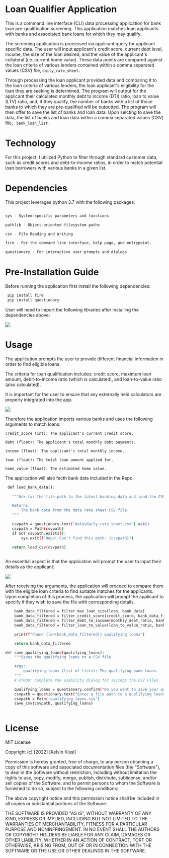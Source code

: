 # Loan Qualifier Application


This is a command line interface (CLI) data processing application for bank loan pre-qualification screening. This application matches loan applicants with banks and associated bank loans for which they may qualify.

The screening application is processed via applicant query for applicant specific data. The user will input applicant's credit score, current debt level, income, the size of the loan desired, and the value of the applicant's collateral (i.e. current home value). These data points are compared against the loan criteria of various lenders contained within a comma separated values (CSV) file, 
```daily_rate_sheet.```

Through processing the loan applicant provided data and comparing it to the loan criteria of various lenders, the loan applicant's eligibility for the loan they are seeking is determined. The program will output for the applicant their calculated monthly debt to income (DTI) ratio, loan to value (LTV) ratio, and, if they qualify, the number of banks with a list of those banks to which they are pre-qualified will be outputted. The program will then offer to save the list of banks and loan data. Upon selcting to save the data, the list of banks and loan data within a comma separated values (CSV) file, ``` bank_loan_list.```


# Technology

For this project, I utilized Python to filter through standard customer data, such as credit scores and debt-to-income ratios, in order to match potential loan borrowers with various banks in a given list.

# Dependencies 

This project leverages python 3.7 with the following packages:




```sh

sys - System-specific parameters and functions

pathlib - Object-oriented filesystem paths

csv - File Reading and Writing

fire - For the command line interface, help page, and entrypoint.

questionary - For interactive user prompts and dialogs

```

# Pre-Installation Guide 

Before running the application first install the following dependencies:

```sh
 pip install fire
 pip install questionary
```


User will need to import the following libraries after installing the dependencies above:

![](./Loanqualifiers/imports_loanqualifyer.png)

# Usage


The application prompts the user to provide different financial information in order to find eligible loans.

The criteria for loan qualification includes: credit score, maximum loan amount, debit-to-income ratio (which is calculated), and loan-to-value ratio (also calculated).

It is important for the user to ensure that any externally held calculators are properly integrated into the app.


![](./Loanqualifiers/import_filters.png)


Therefore the application imports various banks and uses the following arguments to match loans:

    credit_score (int): The applicant's current credit score.
    
    debt (float): The applicant's total monthly debt payments.
    
    income (float): The applicant's total monthly income.
    
    loan (float): The total loan amount applied for.
    
    home_value (float): The estimated home value.
    
    
The application will also fecth bank data included in the Repo:

```sh
 def load_bank_data():
 
   """Ask for the file path to the latest banking data and load the CSV file.

   Returns:
       The bank data from the data rate sheet CSV file.
   """

   csvpath = questionary.text("data\daily_rate_sheet.csv").ask()
   csvpath = Path(csvpath)
   if not csvpath.exists():
       sys.exit(f"Oops! Can't find this path: {csvpath}")

   return load_csv(csvpath)
    
```

An essential aspect is that the application will prompt the user to input their details as the applicant:

![](./Loanqualifiers/applicant_data.png)


After receiving the arguments, the application will proceed to compare them with the eligible loan criteria to find suitable matches for the applicants. Upon completion of this process, the application will prompt the applicant to specify if they wish to save the file with corresponding details.

```sh
    bank_data_filtered = filter_max_loan_size(loan, bank_data)
    bank_data_filtered = filter_credit_score(credit_score, bank_data_filtered)
    bank_data_filtered = filter_debt_to_income(monthly_debt_ratio, bank_data_filtered)
    bank_data_filtered = filter_loan_to_value(loan_to_value_ratio, bank_data_filtered)

    print(f"Found {len(bank_data_filtered)} qualifying loans")

    return bank_data_filtered

def save_qualifying_loans(qualifying_loans):
    """Saves the qualifying loans to a CSV file.

    Args:
        qualifying_loans (list of lists): The qualifying bank loans.
    """
    # @TODO: Complete the usability dialog for savings the CSV Files.

    qualifying_loans = questionary.confirm("Do you want to save your qualifying loans?").ask()
    csvpath = questionary.text("Enter a file path to a qualifying loans sheet (.csv)").ask()
    csvpath = Path('qualifying_loans.csv')
    save_csv(csvpath, qualifying_loans)
   
```

# License

MIT License

Copyright (c) [2022] [Kelvin Kissi]

Permission is hereby granted, free of charge, to any person obtaining a copy of this software and associated documentation files (the "Software"), to deal in the Software without restriction, including without limitation the rights to use, copy, modify, merge, publish, distribute, sublicense, and/or sell copies of the Software, and to permit persons to whom the Software is furnished to do so, subject to the following conditions:

The above copyright notice and this permission notice shall be included in all copies or substantial portions of the Software.

THE SOFTWARE IS PROVIDED "AS IS", WITHOUT WARRANTY OF ANY KIND, EXPRESS OR IMPLIED, INCLUDING BUT NOT LIMITED TO THE WARRANTIES OF MERCHANTABILITY, FITNESS FOR A PARTICULAR PURPOSE AND NONINFRINGEMENT. IN NO EVENT SHALL THE AUTHORS OR COPYRIGHT HOLDERS BE LIABLE FOR ANY CLAIM, DAMAGES OR OTHER LIABILITY, WHETHER IN AN ACTION OF CONTRACT, TORT OR OTHERWISE, ARISING FROM, OUT OF OR IN CONNECTION WITH THE SOFTWARE OR THE USE OR OTHER DEALINGS IN THE SOFTWARE.
